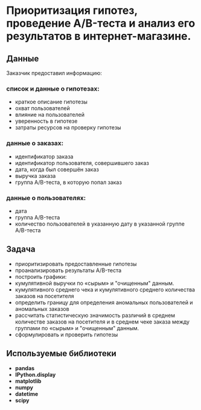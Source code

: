 # Приоритизация гипотез, проведение A/B-теста и анализ его результатов в интернет-магазине.

## Данные
Заказчик предоставил информацию:
### список и данные о гипотезах:
- краткое описание гипотезы	
- охват пользователей 	
- влияние на пользователей
- уверенность в гипотезе
- затраты ресурсов на проверку гипотезы 
### данные о заказах:
- идентификатор заказа	
- идентификатор пользователя, совершившего заказ	
- дата, когда был совершён заказ	
- выручка заказа	
- группа A/B-теста, в которую попал заказ
### данные о пользователях:
- дата	
- группа A/B-теста	
- количество пользователей в указанную дату в указанной группе A/B-теста	

## Задача 
- приоритизировать предоставленные гипотезы
- проанализировать результаты A/B-теста
- построить графики:
 - кумулятивной выручки по «сырым» и "очищенным" данным.
 - кумулятивного среднего чека и кумулятивного среднего количества заказов на посетителя 
- определить границу для определения аномальных пользователей и аномальных заказов
- рассчитать статистическую значимость различий в среднем количестве заказов на посетителя и в среднем чеке заказа между группами по «сырым» и "очищенным" данным.
- сформулировать и проверить гипотезы

## Используемые библиотеки
- **pandas**  
- **IPython.display**
- **matplotlib**
- **numpy**
- **datetime**
- **scipy**
